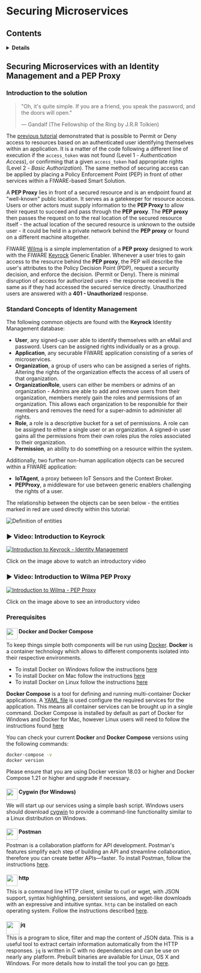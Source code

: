 # Securing Microservices

## Contents

<details>
<summary><strong>Details</strong></summary>

- [Securing Microservices with an Identity Management and a PEP Proxy](#securing-microservices-with-an-identity-management-and-a-pep-proxy)
  - [Introduction to the solution](#introduction-to-the-solution)
  - [Standard Concepts of Identity Management](#standard-concepts-of-identity-management)
  - [Video: Introduction to Keyrock](#arrow_forward-video-introduction-to-keyrock)
  - [Video: Introduction to Wilma PEP Proxy](#arrow_forward-video-introduction-to-wilma-pep-proxy)
  - [Prerequisites](#prerequisites)
    - [Docker and Docker Compose](#docker-and-docker-compose-)
    - [Cygwin (for Windows)](#cygwin-for-windows-)
    - [Postman](#postman-)
    - [http](#http-)
    - [jq](#jq-)
</details>

## Securing Microservices with an Identity Management and a PEP Proxy

### Introduction to the solution

> "Oh, it's quite simple. If you are a friend, you speak the password, and the doors will open."
>
> — Gandalf (The Fellowship of the Ring by J.R.R Tolkien)

The [previous tutorial](https://github.com/FIWARE/tutorials.Securing-Access) demonstrated that is possible to Permit
or Deny access to resources based on an authenticated user identifying themselves within an application. It is a
matter of the code following a different line of execution if the `access_token` was not found (Level 1 -
_Authentication Access_), or confirming that a given `access_token` had appropriate rights (Level 2 - _Basic
Authorization_). The same method of securing access can be applied by placing a Policy Enforcement Point (PEP) in front
of other services within a FIWARE-based Smart Solution.

A **PEP Proxy** lies in front of a secured resource and is an endpoint found at "well-known" public location. It serves
as a gatekeeper for resource access. Users or other actors must supply information to the **PEP Proxy** to allow
their request to succeed and pass through the **PEP proxy**. The **PEP proxy** then passes the request on to the real
location of the secured resource itself - the actual location of the secured resource is unknown to the outside
user - it could be held in a private network behind the **PEP proxy** or found on a different machine altogether.

FIWARE [Wilma](https://fiware-pep-proxy.rtfd.io/) is a simple implementation of a **PEP proxy** designed to work with
the FIWARE [Keyrock](https://fiware-idm.readthedocs.io/en/latest/) Generic Enabler. Whenever a user tries to gain access
to the resource behind the **PEP proxy**, the PEP will describe the user's attributes to the Policy Decision Point
(PDP), request a security decision, and enforce the decision. (Permit or Deny). There is minimal disruption of access
for authorized users - the response received is the same as if they had accessed the secured service directly.
Unauthorized users are answered with a **401 - Unauthorized** response.

### Standard Concepts of Identity Management

The following common objects are found with the **Keyrock** Identity Management database:

- **User**, any signed-up user able to identify themselves with an eMail and password. Users can be assigned rights
  individually or as a group.
- **Application**, any securable FIWARE application consisting of a series of microservices.
- **Organization**, a group of users who can be assigned a series of rights. Altering the rights of the organization
  effects the access of all users of that organization.
- **OrganizationRole**, users can either be members or admins of an organization - Admins are able to add and remove
  users from their organization, members merely gain the roles and permissions of an organization. This allows each
  organization to be responsible for their members and removes the need for a super-admin to administer all rights.
- **Role**, a role is a descriptive bucket for a set of permissions. A role can be assigned to either a single user
  or an organization. A signed-in user gains all the permissions from their own roles plus the roles associated to
  their organization.
- **Permission**, an ability to do something on a resource within the system.

Additionally, two further non-human application objects can be secured within a FIWARE application:

- **IoTAgent**, a proxy between IoT Sensors and the Context Broker.
- **PEPProxy**, a middleware for use between generic enablers challenging the rights of a user.

The relationship between the objects can be seen below - the entities marked in red are used directly within this
tutorial:

![Definition of entities](https://fiware.github.io/tutorials.PEP-Proxy/img/entities.png)

### :arrow_forward: Video: Introduction to Keyrock

[![Introduction to Keyrock - Identity Management](https://fiware.github.io/tutorials.Step-by-Step/img/video-logo.png)](https://www.youtube.com/watch?v=dHyVTan6bUY "Introduction")

Click on the image above to watch an introductory video

### :arrow_forward: Video: Introduction to Wilma PEP Proxy

[![Introduction to Wilma - PEP Proxy](https://fiware.github.io/tutorials.Step-by-Step/img/video-logo.png)](https://www.youtube.com/watch?v=8tGbUI18udM "Introduction")

Click on the image above to see an introductory video

### Prerequisites

#### Docker and Docker Compose <img src="https://www.docker.com/favicon.ico" align="left"  height="30" width="30">

To keep things simple both components will be run using [Docker](https://www.docker.com). **Docker** is a container
technology which allows to different components isolated into their respective environments.

- To install Docker on Windows follow the instructions [here](https://docs.docker.com/docker-for-windows/)
- To install Docker on Mac follow the instructions [here](https://docs.docker.com/docker-for-mac/)
- To install Docker on Linux follow the instructions [here](https://docs.docker.com/install/)

**Docker Compose** is a tool for defining and running multi-container Docker applications. A
[YAML file](https://raw.githubusercontent.com/Fiware/tutorials.Identity-Management/master/docker-compose.yml) is used
configure the required services for the application. This means all container services can be brought up in a single
command. Docker Compose is installed by default as part of Docker for Windows and Docker for Mac, however Linux users
will need to follow the instructions found [here](https://docs.docker.com/compose/install/)

You can check your current **Docker** and **Docker Compose** versions using the following commands:

```bash
docker-compose -v
docker version
```

Please ensure that you are using Docker version 18.03 or higher and Docker Compose 1.21 or higher and upgrade if
necessary.

#### Cygwin (for Windows) <img src="https://www.cygwin.com/favicon.ico" align="left"  height="30" width="30">

We will start up our services using a simple bash script. Windows users should download
[cygwin](http://www.cygwin.com/) to provide a command-line functionality similar to a Linux
distribution on Windows.

#### Postman <img src="https://www.postman.com/favicon-32x32.png" align="left"  height="30" width="30">

Postman is a collaboration platform for API development. Postman's features simplify each step of building an API and
streamline collaboration, therefore you can create better APIs—faster. To install Postman, follow the instructions
[here](https://www.postman.com/downloads).

#### http <img src="https://httpie.io/static/img/favicon-32x32.png" align="left" height="30" width="30">

This is a command line HTTP client, similar to curl or wget, with JSON support, syntax highlighting, persistent
sessions, and wget-like downloads with an expressive and intuitive syntax. `http` can be installed on each
operating system. Follow the instructions described [here](https://httpie.io/docs#installation).

#### jq <img src="https://stedolan.github.io/jq/jq.png" align="left" width="35" height="35">

This is a program to slice, filter and map the content of JSON data. This is a useful tool to extract certain
information automatically from the HTTP responses. `jq` is written in C with no dependencies and can be use
on nearly any platform. Prebuilt binaries are available for Linux, OS X and Windows. For more details how to install
the tool you can go [here](https://stedolan.github.io/jq/download).